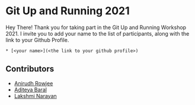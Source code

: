 # Git Up and Running 2021

Hey There! Thank you for taking part in the Git Up and Running Workshop 2021. I invite you to add your name to the list of participants, along with the link to your Github Profile.

```
* [<your name>](<the link to your github profile>)
```

## Contributors
* [Anirudh Rowjee](https://github.com/anirudhRowjee)
* [Aditeya Baral](https://github.com/aditeyabaral)
* [Lakshmi Narayan](https://github.com/LakshmiNarayanP)
